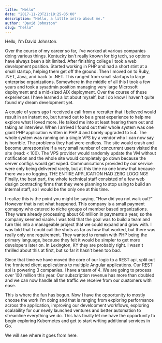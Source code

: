 ```yaml
---
title: "Hello"
date: "2017-11-23T21:18:25-05:00"
description: "Hello, a little intro about me."
author: "David Johnston"
slug: "hello"
---
```


Hello, I'm David Johnston.

Over the course of my career so far, I've worked at various companies doing various things.  Kentucky isn't really known for big tech, so options have always been a bit limited.  After finishing college I took a web development position.  Started working in PHP and had a short stint at a small startup, helping them get off the ground.  Then I moved on to Ruby, .NET, Java, and back to .NET.  This ranged from small startups to large enterprise organizations.  Somewhere in the middle of all this I took a few years and took a sysadmin position managing very large Microsoft deployment and a mid-sized AIX deployment.  Over the course of these experiences I have learned a lot about myself, but I do know I haven't quite found my dream development yet.

A couple of years ago I received a call from a recruiter that I believed would result in an instant no, but turned out to be a great experience to help me explore what I loved more.  He talked me into at least hearing them out and taking an interview.  When I arrived I found out their whole system was one giant PHP application written in PHP 4 and barely upgraded to 5.4.  The whole system was running on a single VPS by a vendor who I can now say is horrible.  The problems they had were endless.  The site would crash and become unresponsive if a very small number of concurrent users visited the site (read: < 100).  The VPS provider would randomly update the VM without notification and the whole site would completely go down because the server configs would get wiped.  Communications provided by our service were only being delivered rarely, but at this time no one knew that because there was no logging.  THE ENTIRE APPLICATION HAD ZERO LOGGING!!  Finally, the best part, the whole technical staff consisted of a few web design contracting firms that they were planning to stop using to build an internal staff, so I would be the only one at this time.

I realize this is the point you might be saying, "How did you not walk out?"   However that is not what happened.  This company is a small payment comapny who catered to niche groups of member based organizations.  They were already processing about 60 million in payments a year, so the company seemed viable.  I was told that the goal was to build a team and turn this into a manageable project that we could expand and grow with.  I was told that I could call the shots as far as how that worked, but there was really only one requirement.  They wanted to remain with PHP being the primary language, because they felt it would be simpler to get more developers later on.  In Lexington, KY they are probably right.  I wasn't thrilled about this at first, but so far it hasn't been too bad.

Since that time we have moved the core of our logic to a REST api, split out the frontend client applications to multiple Angular applications.  Our REST api is powering 3 companies.  I have a team of 4.  We are going to process over 100 million this year.  Our subscription revenue has more than doubled and we can now handle all the traffic we receive from our customers with ease.

This is where the fun has begun.  Now I have the opportunity to mostly choose the work I'm doing and that is ranging from exploring performance across the application, improving our development workflows, exploring scalability for our newly launched ventures and better automation to streamline everything we do.  This has finally let me have the opportunity to begin exploring Kubernetes and get to start writing additional services in Go.

We will see where it goes from here.